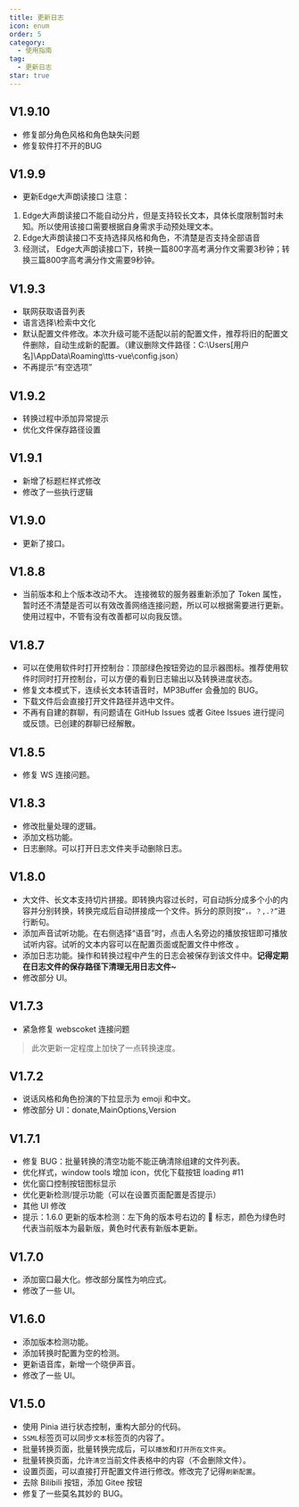 ```yaml
---
title: 更新日志
icon: enum
order: 5
category:
  - 使用指南
tag:
  - 更新日志
star: true
---
```


## V1.9.10

- 修复部分角色风格和角色缺失问题
- 修复软件打不开的BUG

## V1.9.9

- 更新Edge大声朗读接口
注意：

1. Edge大声朗读接口不能自动分片，但是支持较长文本，具体长度限制暂时未知。所以使用该接口需要根据自身需求手动预处理文本。
2. Edge大声朗读接口不支持选择风格和角色，不清楚是否支持全部语音
3. 经测试， Edge大声朗读接口下，转换一篇800字高考满分作文需要3秒钟；转换三篇800字高考满分作文需要9秒钟。

## V1.9.3

- 联网获取语音列表
- 语言选择\检索中文化
- 默认配置文件修改。本次升级可能不适配以前的配置文件，推荐将旧的配置文件删除，自动生成新的配置。（建议删除文件路径：C:\Users[用户名]\AppData\Roaming\tts-vue\config.json）
- 不再提示“有空选项”

## V1.9.2

- 转换过程中添加异常提示
- 优化文件保存路径设置

## V1.9.1

- 新增了标题栏样式修改
- 修改了一些执行逻辑

## V1.9.0

- 更新了接口。

## V1.8.8

- 当前版本和上个版本改动不大。
  连接微软的服务器重新添加了 Token 属性，暂时还不清楚是否可以有效改善网络连接问题，所以可以根据需要进行更新。
  使用过程中，不管有没有改善都可以向我反馈。

## V1.8.7

- 可以在使用软件时打开控制台：顶部绿色按钮旁边的显示器图标。推荐使用软件时同时打开控制台，可以方便的看到日志输出以及转换进度状态。
- 修复文本模式下，连续长文本转语音时，MP3Buffer 会叠加的 BUG。
- 下载文件后会直接打开文件路径并选中文件。
- 不再有自建的群聊，有问题请在 GitHub Issues 或者 Gitee Issues 进行提问或反馈。已创建的群聊已经解散。

## V1.8.5

- 修复 WS 连接问题。

## V1.8.3

- 修改批量处理的逻辑。
- 添加文档功能。
- 日志删除。可以打开日志文件夹手动删除日志。

## V1.8.0

- 大文件、长文本支持切片拼接。即转换内容过长时，可自动拆分成多个小的内容并分别转换，转换完成后自动拼接成一个文件。拆分的原则按`“，。？,.?”`进行断句。
- 添加声音试听功能。在右侧选择“语音”时，点击人名旁边的播放按钮即可播放试听内容。试听的文本内容可以在配置页面或配置文件中修改 。
- 添加日志功能。操作和转换过程中产生的日志会被保存到该文件中。**记得定期在日志文件的保存路径下清理无用日志文件~**
- 修改部分 UI。

## V1.7.3

- 紧急修复 webscoket 连接问题

> 此次更新一定程度上加快了一点转换速度。

## V1.7.2

- 说话风格和角色扮演的下拉显示为 emoji 和中文。
- 修改部分 UI：donate,MainOptions,Version

## V1.7.1

- 修复 BUG：批量转换的清空功能不能正确清除组建的文件列表。
- 优化样式，window tools 增加 icon，优化下载按钮 loading #11
- 优化窗口控制按钮图标显示
- 优化更新检测/提示功能（可以在设置页面配置是否提示）
- 其他 UI 修改
- 提示：1.6.0 更新的版本检测：左下角的版本号右边的 :arrows_counterclockwise: 标志，颜色为绿色时代表当前版本为最新版，黄色时代表有新版本更新。

## V1.7.0

- 添加窗口最大化。修改部分属性为响应式。
- 修改了一些 UI。

## V1.6.0

- 添加版本检测功能。
- 添加转换时配置为空的检测。
- 更新语音库，新增一个晓伊声音。
- 修改了一些 UI。

## V1.5.0

- 使用 Pinia 进行状态控制，重构大部分的代码。
- `SSML`标签页可以同步`文本`标签页的内容了。
- 批量转换页面，批量转换完成后，可以`播放`和`打开所在文件夹`。
- 批量转换页面，允许`清空`当前文件表格中的内容（不会删除文件）。
- 设置页面，可以直接打开配置文件进行修改。修改完了记得`刷新配置`。
- 去除 Bilibili 按钮，添加 Gitee 按钮
- 修复了一些莫名其妙的 BUG。
